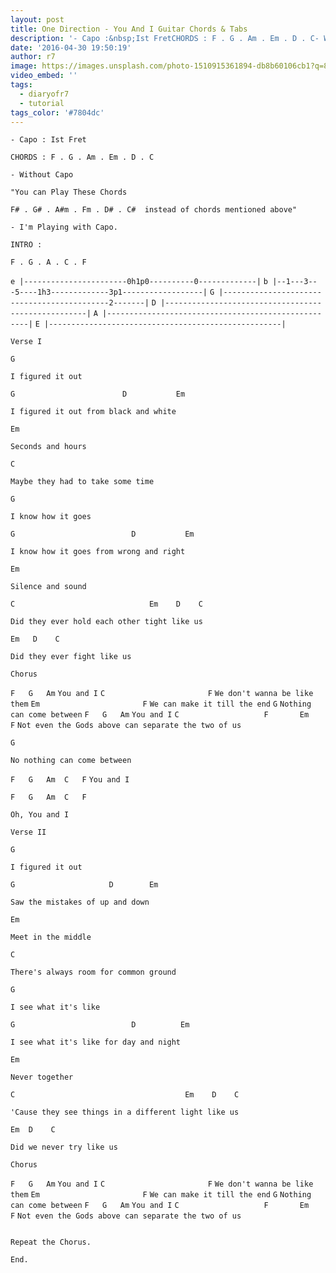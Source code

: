 ```yaml
---
layout: post
title: One Direction - You And I Guitar Chords & Tabs
description: '- Capo :&nbsp;Ist FretCHORDS : F . G . Am . Em . D . C- Without Capo\"You can Play These Chords&nbsp;F# . G# . A#m . Fm . D# . C#&nbsp; instead of chor...'
date: '2016-04-30 19:50:19'
author: r7
image: https://images.unsplash.com/photo-1510915361894-db8b60106cb1?q=80&w=2940&auto=format&fit=crop&ixlib=rb-4.1.0&ixid=M3wxMjA3fDB8MHxwaG90by1wYWdlfHx8fGVufDB8fHx8fA%3D%3D
video_embed: ''
tags:
  - diaryofr7
  - tutorial
tags_color: '#7804dc'
---
```

`- Capo : Ist Fret`

`CHORDS : F . G . Am . Em . D . C`

`- Without Capo`

`"You can Play These Chords`

```
F# . G# . A#m . Fm . D# . C#  instead of chords mentioned above"
```

`- I'm Playing with Capo.`

`INTRO :`

`F . G . A . C . F`

`e |-----------------------0h1p0----------0-------------|`
`b |--1---3---5----1h3-------------3p1------------------|`
`G |--------------------------------------------2-------|`
`D |----------------------------------------------------|`
`A |----------------------------------------------------|`
`E |----------------------------------------------------|`

`Verse I`

`G`

```
I figured it out
```

`G                        D           Em`

```
I figured it out from black and white
```

`Em`

```
Seconds and hours
```

`C`

```
Maybe they had to take some time
```

`G`

```
I know how it goes
```

`G                          D           Em`

```
I know how it goes from wrong and right
```

`Em`

```
Silence and sound
```

`C                              Em    D    C`

```
Did they ever hold each other tight like us
```

```
Em   D    C
```

```
Did they ever fight like us
```

`Chorus`

`F   G   Am`
`You and I`
`C                       F`
`We don't wanna be like them`
`Em                       F`
`We can make it till the end`
`G`
`Nothing can come between`
`F   G   Am`
`You and I`
`C                   F       Em                  F`
`Not even the Gods above can separate the two of us`

```
G
```

`No nothing can come between`

`F   G   Am  C   F`
`You and I`

```
F   G   Am  C   F
```

`Oh, You and I`

`Verse II`

```
G
```

```
I figured it out
```

`G                     D        Em`

```
Saw the mistakes of up and down
```

`Em`

```
Meet in the middle
```

`C`

```
There's always room for common ground
```

`G`

```
I see what it's like
```

`G                          D          Em`

```
I see what it's like for day and night
```

`Em`

```
Never together
```

`C                                      Em    D    C`

```
'Cause they see things in a different light like us
```

```
Em  D    C
```

`Did we never try like us`

`Chorus`

`F   G   Am`
`You and I`
`C                       F`
`We don't wanna be like them`
`Em                       F`
`We can make it till the end`
`G`
`Nothing can come between`
`F   G   Am`
`You and I`
`C                   F       Em                  F`
`Not even the Gods above can separate the two of us`

```

```
`Repeat the Chorus.`

`End.`
